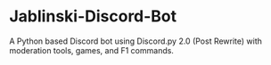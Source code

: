 # Jablinski-Discord-Bot

A Python based Discord bot using Discord.py 2.0 (Post Rewrite) with moderation tools, games, and F1 commands.
